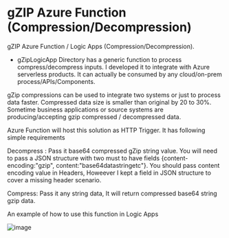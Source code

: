 # gZIP Azure Function (Compression/Decompression)
gZIP Azure Function / Logic Apps (Compression/Decompression). 

- gZipLogicApp Directory has a generic function to process compress/decompress inputs. I developed it to integrate with Azure serverless products. It can actually be consumed by any cloud/on-prem process/APIs/Components. 

gZip compressions can be used to integrate two systems or just to process data faster. Compressed data size is smaller than original by 20 to 30%. Sometime business applications or source systems are producing/accepting gzip compressed / decompressed data. 

Azure Function will host this solution as HTTP Trigger. It has following simple requirements

Decompress : Pass it base64 compressed gZip string value. You will need to pass a JSON structure with two must to have fields {content-encoding:"gzip", content:"base64datastringetc"}. You should pass content encoding value in Headers, Howeever I kept a field in JSON structure to cover a missing header scenario. 

Compress: Pass it any string data, It will return compressed base64 string gzip data. 

An example of how to use this function in Logic Apps 

![image](https://user-images.githubusercontent.com/73873314/120121248-f61fbf00-c167-11eb-9890-f6ce6a66a3e5.png)
